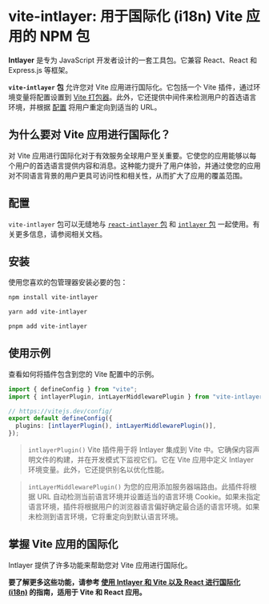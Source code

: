 # vite-intlayer: 用于国际化 (i18n) Vite 应用的 NPM 包

**Intlayer** 是专为 JavaScript 开发者设计的一套工具包。它兼容 React、React 和 Express.js 等框架。

**`vite-intlayer` 包** 允许您对 Vite 应用进行国际化。它包括一个 Vite 插件，通过环境变量将配置设置到 [Vite 打包器](https://vitejs.dev/guide/why.html#why-bundle-for-production)。此外，它还提供中间件来检测用户的首选语言环境，并根据 [配置](https://github.com/aymericzip/intlayer/blob/main/docs/zh/configuration.md) 将用户重定向到适当的 URL。

## 为什么要对 Vite 应用进行国际化？

对 Vite 应用进行国际化对于有效服务全球用户至关重要。它使您的应用能够以每个用户的首选语言提供内容和消息。这种能力提升了用户体验，并通过使您的应用对不同语言背景的用户更具可访问性和相关性，从而扩大了应用的覆盖范围。

## 配置

`vite-intlayer` 包可以无缝地与 [`react-intlayer` 包](https://github.com/aymericzip/intlayer/blob/main/docs/zh/packages/react-intlayer/index.md) 和 [`intlayer` 包](https://github.com/aymericzip/intlayer/blob/main/docs/zh/packages/intlayer/index.md) 一起使用。有关更多信息，请参阅相关文档。

## 安装

使用您喜欢的包管理器安装必要的包：

```bash packageManager="npm"
npm install vite-intlayer
```

```bash packageManager="yarn"
yarn add vite-intlayer
```

```bash packageManager="pnpm"
pnpm add vite-intlayer
```

## 使用示例

查看如何将插件包含到您的 Vite 配置中的示例。

```typescript fileName="vite.config.ts"
import { defineConfig } from "vite";
import { intlayerPlugin, intLayerMiddlewarePlugin } from "vite-intlayer";

// https://vitejs.dev/config/
export default defineConfig({
  plugins: [intlayerPlugin(), intLayerMiddlewarePlugin()],
});
```

> `intlayerPlugin()` Vite 插件用于将 Intlayer 集成到 Vite 中。它确保内容声明文件的构建，并在开发模式下监视它们。它在 Vite 应用中定义 Intlayer 环境变量。此外，它还提供别名以优化性能。

> `intLayerMiddlewarePlugin()` 为您的应用添加服务器端路由。此插件将根据 URL 自动检测当前语言环境并设置适当的语言环境 Cookie。如果未指定语言环境，插件将根据用户的浏览器语言偏好确定最合适的语言环境。如果未检测到语言环境，它将重定向到默认语言环境。

## 掌握 Vite 应用的国际化

Intlayer 提供了许多功能来帮助您对 Vite 应用进行国际化。

**要了解更多这些功能，请参考 [使用 Intlayer 和 Vite 以及 React 进行国际化 (i18n)](https://github.com/aymericzip/intlayer/blob/main/docs/zh/intlayer_with_vite+react.md) 的指南，适用于 Vite 和 React 应用。**
